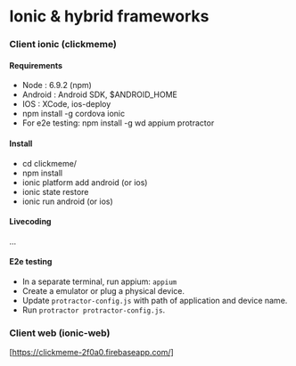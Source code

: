 # Ionic & hybrid frameworks

### Client ionic (clickmeme)
#### Requirements
* Node : 6.9.2 (npm)
* Android : Android SDK, $ANDROID_HOME
* IOS : XCode, ios-deploy
* npm install -g cordova ionic
* For e2e testing: npm install -g wd appium protractor

#### Install
* cd clickmeme/
* npm install
* ionic platform add android (or ios)
* ionic state restore
* ionic run android (or ios)

#### Livecoding
...

#### E2e testing
* In a separate terminal, run appium: `appium`
* Create a emulator or plug a physical device.
* Update `protractor-config.js` with path of application and device name.
* Run `protractor protractor-config.js`.

### Client web (ionic-web)
[https://clickmeme-2f0a0.firebaseapp.com/]